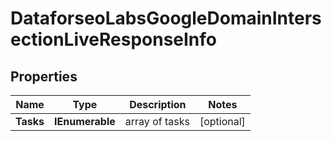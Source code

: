 # DataforseoLabsGoogleDomainIntersectionLiveResponseInfo


## Properties

| Name | Type | Description | Notes |
|------------ | ------------- | ------------- | -------------|
**Tasks** | **IEnumerable<DataforseoLabsGoogleDomainIntersectionLiveTaskInfo>** | array of tasks |[optional]|